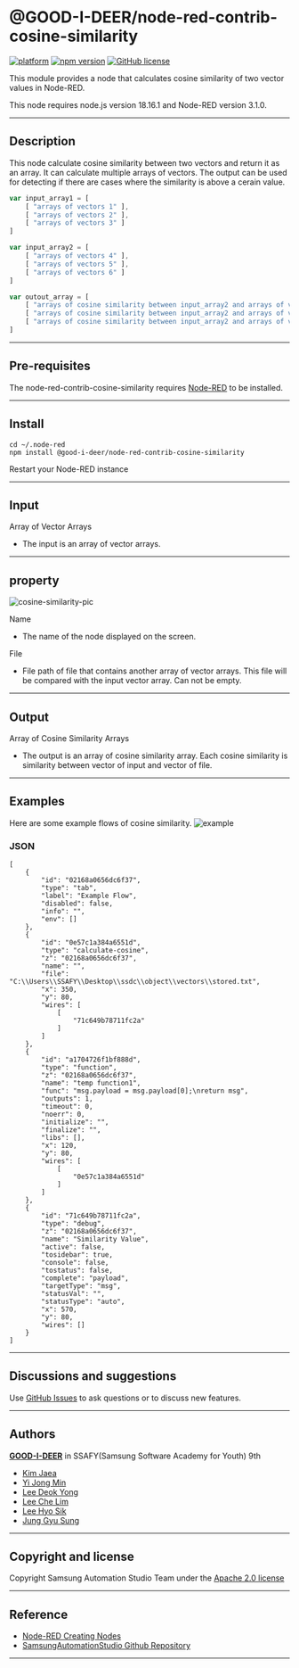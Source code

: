 # @GOOD-I-DEER/node-red-contrib-cosine-similarity

[![platform](https://img.shields.io/badge/platform-Node--RED-red)](https://nodered.org)
[![npm version](https://badge.fury.io/js/@good-i-deer%2Fnode-red-contrib-cosine-similarity.svg)](https://badge.fury.io/js/@good-i-deer%2Fnode-red-contrib-cosine-similarity)
[![GitHub license](https://img.shields.io/github/license/GOOD-I-DEER/node-red-contrib-cosine-similarity)](https://github.com/GOOD-I-DEER/node-red-contrib-cosine-similarity/blob/main/LICENSE)

This module provides a node that calculates cosine similarity of two vector values in Node-RED.

This node requires node.js version 18.16.1 and Node-RED version 3.1.0.

<hr>

## Description
This node calculate cosine similarity between two vectors and return it as an array. It can calculate multiple arrays of vectors. The output can be used for detecting if there are cases where the similarity is above a cerain value.

```javascript
var input_array1 = [
	[ "arrays of vectors 1" ],
	[ "arrays of vectors 2" ],
	[ "arrays of vectors 3" ]
]

var input_array2 = [
	[ "arrays of vectors 4" ],
	[ "arrays of vectors 5" ],
	[ "arrays of vectors 6" ]
]

var outout_array = [
	[ "arrays of cosine similarity between input_array2 and arrays of vectors 1" ],
	[ "arrays of cosine similarity between input_array2 and arrays of vectors 2" ],
	[ "arrays of cosine similarity between input_array2 and arrays of vectors 3" ]
]
```

<hr>

## Pre-requisites

The node-red-contrib-cosine-similarity requires [Node-RED](https://nodered.org) to be installed.

<hr>

## Install

```
cd ~/.node-red
npm install @good-i-deer/node-red-contrib-cosine-similarity
```

Restart your Node-RED instance

<hr>

## Input

Array of Vector Arrays

- The input is an array of vector arrays.

<hr>

## property

![cosine-similarity-pic](https://github.com/GOOD-I-DEER/node-red-contrib-cosine-similarity/assets/57957086/bfb4cd35-9198-4d50-80d7-9b6c664ff187)

Name

- The name of the node displayed on the screen.

File

- File path of file that contains another array of vector arrays. This file will be compared with the input vector array. Can not be empty.

<hr>

## Output

Array of Cosine Similarity Arrays

- The output is an array of cosine similarity array. Each cosine similarity is similarity between vector of input and vector of file.

<hr>

## Examples

Here are some example flows of cosine similarity.
![example](https://github.com/GOOD-I-DEER/node-red-contrib-cosine-similarity/assets/57957086/d3150e3f-5d84-440d-80d4-5449125f2271)

### JSON

```
[
    {
        "id": "02168a0656dc6f37",
        "type": "tab",
        "label": "Example Flow",
        "disabled": false,
        "info": "",
        "env": []
    },
    {
        "id": "0e57c1a384a6551d",
        "type": "calculate-cosine",
        "z": "02168a0656dc6f37",
        "name": "",
        "file": "C:\\Users\\SSAFY\\Desktop\\ssdc\\object\\vectors\\stored.txt",
        "x": 350,
        "y": 80,
        "wires": [
            [
                "71c649b78711fc2a"
            ]
        ]
    },
    {
        "id": "a1704726f1bf888d",
        "type": "function",
        "z": "02168a0656dc6f37",
        "name": "temp function1",
        "func": "msg.payload = msg.payload[0];\nreturn msg",
        "outputs": 1,
        "timeout": 0,
        "noerr": 0,
        "initialize": "",
        "finalize": "",
        "libs": [],
        "x": 120,
        "y": 80,
        "wires": [
            [
                "0e57c1a384a6551d"
            ]
        ]
    },
    {
        "id": "71c649b78711fc2a",
        "type": "debug",
        "z": "02168a0656dc6f37",
        "name": "Similarity Value",
        "active": false,
        "tosidebar": true,
        "console": false,
        "tostatus": false,
        "complete": "payload",
        "targetType": "msg",
        "statusVal": "",
        "statusType": "auto",
        "x": 570,
        "y": 80,
        "wires": []
    }
]
```

<hr>

## Discussions and suggestions

Use [GitHub Issues](https://github.com/GOOD-I-DEER/node-red-contrib-cosine-similarity/issues) to ask questions or to discuss new features.

<hr>

## Authors

[**GOOD-I-DEER**](https://github.com/GOOD-I-DEER) in SSAFY(Samsung Software Academy for Youth) 9th

- [Kim Jaea](https://github.com/kimjaea)
- [Yi Jong Min](https://github.com/chickennight)
- [Lee Deok Yong](https://github.com/Gitgloo)
- [Lee Che Lim](https://github.com/leecr1215)
- [Lee Hyo Sik](https://github.com/hy06ix)
- [Jung Gyu Sung](https://github.com/ramaking)

<hr>

## Copyright and license

Copyright Samsung Automation Studio Team under the [Apache 2.0 license](https://www.apache.org/licenses/LICENSE-2.0)

<hr>

## Reference

- [Node-RED Creating Nodes](https://nodered.org/docs/creating-nodes/)
- [SamsungAutomationStudio Github Repository](https://github.com/Samsung/SamsungAutomationStudio)

<hr>
